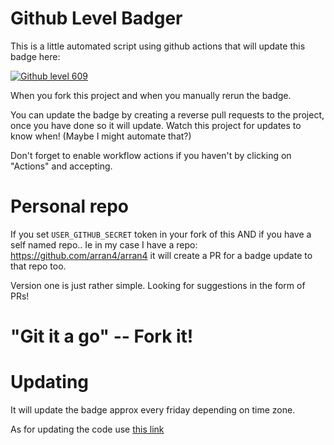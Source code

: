 # Github Level Badger

This is a little automated script using github actions that will update this badge here:

<a id="githubLevelId" href="https://github.com/arran4/github-level"> <img src="https://img.shields.io/badge/Github Level%20version1-609-yellowgreen" alt="Github level 609"/></a>

When you fork this project and when you manually rerun the badge. 

You can update the badge by creating a reverse pull requests to the project, once you have done so it will update. Watch this project for updates to know when! (Maybe I might automate that?)

Don't forget to enable workflow actions if you haven't by clicking on "Actions" and accepting.

# Personal repo

If you set `USER_GITHUB_SECRET` token in your fork of this AND if you have a self named repo.. Ie in my case I have a repo: https://github.com/arran4/arran4 it will create a PR for a badge update to that repo too. 

Version one is just rather simple. Looking for suggestions in the form of PRs!

# "Git it a go" -- Fork it!

# Updating

It will update the badge approx every friday depending on time zone.

As for updating the code use [this link](../../compare/main...arran4:main)